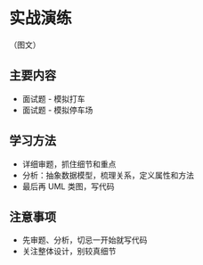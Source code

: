 # 实战演练

（图文）

## 主要内容

- 面试题 - 模拟打车
- 面试题 - 模拟停车场

## 学习方法

- 详细审题，抓住细节和重点
- 分析：抽象数据模型，梳理关系，定义属性和方法
- 最后再 UML 类图，写代码

## 注意事项

- 先审题、分析，切忌一开始就写代码
- 关注整体设计，别较真细节
